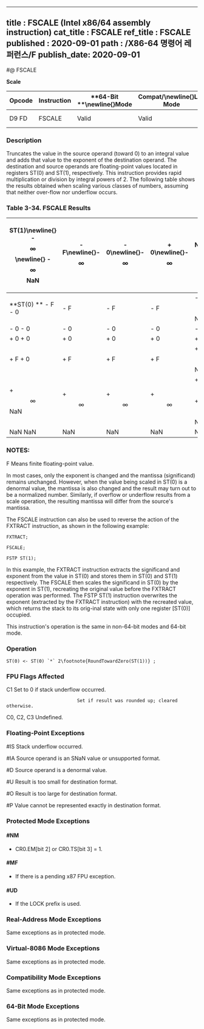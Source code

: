 ----------------------------
title : FSCALE (Intel x86/64 assembly instruction)
cat_title : FSCALE
ref_title : FSCALE
published : 2020-09-01
path : /X86-64 명령어 레퍼런스/F
publish_date: 2020-09-01
----------------------------
#@ FSCALE

**Scale**

|**Opcode**|**Instruction**|**64-Bit **\newline{}**Mode**|**Compat/**\newline{}**Leg Mode**|**Description**|
|----------|---------------|-----------------------------|---------------------------------|---------------|
|D9 FD|FSCALE|Valid|Valid|Scale ST(0) by ST(1).|
### Description


Truncates the value in the source operand (toward 0) to an integral value and adds that value to the exponent of the destination operand. The destination and source operands are floating-point values located in registers ST(0) and ST(1), respectively. This instruction provides rapid multiplication or division by integral powers of 2. The following table shows the results obtained when scaling various classes of numbers, assuming that neither over-flow nor underflow occurs.

### Table 3-34.  FSCALE Results


|**ST(1)**\newline{}                        - $$\infty$$\newline{}      - $$\infty$$ NaN|- F\newline{}- $$\infty$$|- 0\newline{}- $$\infty$$|+ 0\newline{}- $$\infty$$|+ F + $$\infty$$ NaN\newline{}- $$\infty$$ - $$\infty$$ NaN|
|---------------------------------------------------------------------------------------|-------------------------|-------------------------|-------------------------|-----------------------------------------------------------|
|**ST(0) ** - F - 0|- F|- F|- F|- F - $$\infty$$ NaN|
|- 0 - 0|- 0|- 0|- 0|- 0 NaN NaN|
|+ 0 + 0|+ 0|+ 0|+ 0|+ 0 NaN NaN|
|+ F + 0|+ F|+ F|+ F|+ F + $$\infty$$ NaN|
|+ $$\infty$$ NaN|+ $$\infty$$|+ $$\infty$$|+ $$\infty$$|+ $$\infty$$ + $$\infty$$ NaN|
|NaN NaN |NaN|NaN |NaN |NaN  NaN  NaN|
###  NOTES:


F Means finite floating-point value.

In most cases, only the exponent is changed and the mantissa (significand) remains unchanged. However, when the value being scaled in ST(0) is a denormal value, the mantissa is also changed and the result may turn out to be a normalized number. Similarly, if overflow or underflow results from a scale operation, the resulting mantissa will differ from the source's mantissa.

The FSCALE instruction can also be used to reverse the action of the FXTRACT instruction, as shown in the following example:

    FXTRACT;

    FSCALE;

    FSTP ST(1);

In this example, the FXTRACT instruction extracts the significand and exponent from the value in ST(0) and stores them in ST(0) and ST(1) respectively. The FSCALE then scales the significand in ST(0) by the exponent in ST(1), recreating the original value before the FXTRACT operation was performed. The FSTP ST(1) instruction overwrites the exponent (extracted by the FXTRACT instruction) with the recreated value, which returns the stack to its orig-inal state with only one register [ST(0)] occupied.

This instruction's operation is the same in non-64-bit modes and 64-bit mode.


### Operation

```info-verb
ST(0) <- ST(0) `*` 2\footnote{RoundTowardZero(ST(1))} ;
```
### FPU Flags Affected


C1 Set to 0 if stack underflow occurred.

                              Set if result was rounded up; cleared otherwise.

C0, C2, C3  Undefined.

### Floating-Point Exceptions


#IS Stack underflow occurred.

#IA Source operand is an SNaN value or unsupported format.

#D Source operand is a denormal value.

#U Result is too small for destination format.

#O Result is too large for destination format.

#P Value cannot be represented exactly in destination format.


### Protected Mode Exceptions

#### #NM
* CR0.EM[bit 2] or CR0.TS[bit 3] = 1.

#### #MF
* If there is a pending x87 FPU exception.

#### #UD
* If the LOCK prefix is used.

### Real-Address Mode Exceptions



Same exceptions as in protected mode.


### Virtual-8086 Mode Exceptions



Same exceptions as in protected mode.


### Compatibility Mode Exceptions



Same exceptions as in protected mode.


### 64-Bit Mode Exceptions



Same exceptions as in protected mode.


